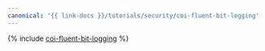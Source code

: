 ```yaml
---
canonical: '{{ link-docs }}/tutorials/security/coi-fluent-bit-logging'
---
```


{% include [coi-fluent-bit-logging](../../../_tutorials/containers/coi-fluent-bit-logging.md) %}